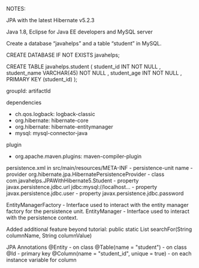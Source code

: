 
NOTES:

JPA with the latest Hibernate v5.2.3

Java 1.8, Eclipse for Java EE developers and MySQL server

Create a database “javahelps” and a table “student” in MySQL.

CREATE DATABASE IF NOT EXISTS javahelps;

CREATE  TABLE javahelps.student ( 
student_id INT NOT NULL ,
student_name VARCHAR(45) NOT NULL ,
student_age INT NOT NULL ,
PRIMARY KEY (student_id) );


groupId: artifactId

dependencies
- ch.qos.logback: logback-classic
- org.hibernate: hibernate-core
- org.hibernate: hibernate-entitymanager
- mysql: mysql-connector-java

plugin
- org.apache.maven.plugins: maven-compiler-plugin

persistence.xml in src/main/resources/META-INF
	- persistence-unit name
	- provider org.hibernate.jpa.HibernatePersistenceProvider
	- class com.javahelps.JPAWithHibernate5.Student
	- property javax.persistence.jdbc.url jdbc:mysql://localhost...
	- property javax.persistence.jdbc.user
	- property javax.persistence.jdbc.password

EntityManagerFactory - Interface used to interact with the entity manager factory for the persistence unit.
EntityManager - Interface used to interact with the persistence context.

Added additional feature beyond tutorial: 
 public static List<Student> searchFor(String columnName, String columnValue)


JPA Annotations
@Entity - on class
@Table(name = "student") - on class
@Id - primary key
@Column(name = "student_id", unique = true) - on each instance variable for column 







